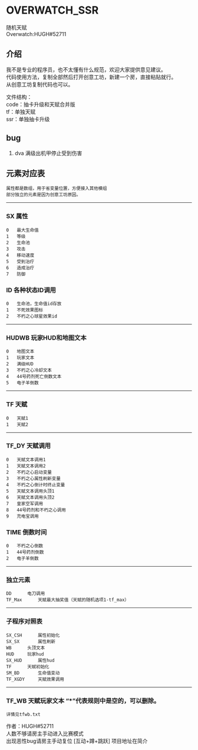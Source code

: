 # OVERWATCH_SSR

随机天赋  
Overwatch:HUGH#52711   

## 介绍
 我不是专业的程序员，也不太懂有什么规范，欢迎大家提供意见建议。  
 代码使用方法，复制全部然后打开创意工坊，新建一个房，直接粘贴就行。  
 从创意工坊复制代码也可以。

 文件结构：  
	code：抽卡升级和天赋合并版  
	tf：单独天赋  
	ssr：单独抽卡升级 

## bug
   1.	dva 满级出机甲停止受到伤害  

## 元素对应表  

	属性都是数组，用于省变量位置，方便接入其他模组  
	部分独立的元素是因为创意工坊原因。  
---
### SX	属性
   	0	最大生命值 
	1	等级  
	2	生命池  
	3	攻击  
	4	移动速度  
	5	受到治疗  
	6	造成治疗  
	7	防御  	

### ID	各种状态ID调用
	0	生命池，生命值id存放
	1	不死效果图标
	2	不朽之心球星效果id

---	
### HUDWB	玩家HUD和地图文本
	0	地图文本
	1	玩家文本
	2	满级HUD
	3	不朽之心冷却文本
	4	44号药剂死亡倒数文本
	5	电子羊倒数
	

---
### TF		天赋
	0	天赋1
	1	天赋2

---
### TF_DY	天赋调用
	0	天赋文本调用1
	1	天赋文本调用2
	2	不朽之心启动变量
	3	不朽之心属性刷新变量
	4	不朽之心倒计时终止变量
	5	天赋文本调用头顶1
	6	天赋文本调用头顶2
	7	皇家空军调用
	8	44号药剂和不朽之心调用
	9	充电宝调用

### TIME	倒数时间
	0	不朽之心倒数
	1	44号药剂倒数
	2	电子羊倒数
	

---
### 独立元素
	DD		电刀调用
	TF_Max		天赋最大抽奖值（天赋的随机选项1-tf_max）

---
### 子程序对照表
	SX_CSH		属性初始化
	SX_SX		属性刷新
	WB		头顶文本
	HUD		玩家hud
	SX_HUD		属性hud
	TF		天赋初始化
	SM_BD		生命值变动
	TF_XGDY		天赋效果调用
	
---
### TF_WB	天赋玩家文本 “*”代表规则中是空的，可以删除。  
	详情见tfwb.txt


作者：HUGH#52711   
人数不够请房主手动进入比赛模式  
出现恶性bug请房主手动复位
[互动+蹲+跳跃]
项目地址在简介